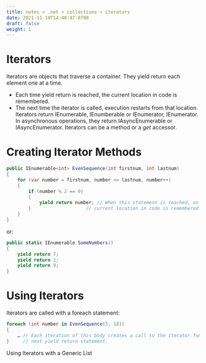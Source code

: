```yaml
---
title: notes > .net > collections > iterators
date: 2021-11-19T14:40:47-0700
draft: false
weight: 1
---
```

# Iterators
Iterators are objects that traverse a container. They yield return each element one at a time.
- Each time yield return is reached, the current location in code is remembered.
- The next time the iterator is called, execution restarts from that location.
Iterators return IEnumerable, IEnumberable<T> or IEnumerator, IEnumerator<T>.
In asynchronous operations, they return IAsyncEnumerable<T> or IAsyncEnumerator<T>.
Iterators can be a method or a *get* accessor.

# Creating Iterator Methods
```cs
public IEnumerable<int> EvenSequence(int firstnum, int lastnum) 
{
    for (var number = firstnum, number <= lastnum, number++) 
    {
        if (number % 2 == 0) 
        {
            yield return number; // When this statement is reached, an expression is returned, and the
        }                    // current location in code is remembered.
    }
}
```
or:
```cs
public static IEnumerable SomeNumbers() 
{
    yield return 7;
    yield return 1;
    yield return 9;
}
```
# Using Iterators
Iterators are called with a foreach statement:
```cs
foreach (int number in EvenSequence(5, 18)) 
{
    … // Each iteration of this body creates a call to the iterator function which proceeds to the
}     // next yield return statement.
```

Using Iterators with a Generic List
